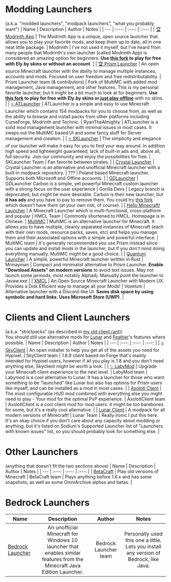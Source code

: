 # Modding Launchers
(a.k.a. "modded launchers", "modpack launchers", "what you probably want")
| Name | Description | Author | Notes |
| --- | :---: | :---: | :---: |
| [🏆 Modrinth App](https://modrinth.com/app) | The Modrinth App is a unique, open source launcher that allows you to play your favorite mods, and keep them up to date, all in one neat little package. | Modrinth | I've not used it myself, but I've heard from many people that Modrinth's own launcher (called Modrinth App) is considered an amazing option for beginners. **Use [this fork](https://git.astralium.su/didirus/AstralRinth) to play for free with Ely.by skins or without an account**. |
| [🏆 Prism Launcher](https://prismlauncher.org/) | An open source Minecraft launcher with the ability to manage multiple instances, accounts and mods. Focused on user freedom and free redistributability. | Prism Launcher team (& contributors) | Fork of MultiMC with added mod management, Java management, and other features. This is my personal favorite launcher, but it might be a bit much to look at for beginners. **Use [this fork](https://github.com/ElyPrismLauncher/ElyPrismLauncher) to play for free with Ely.by skins or [just play offline](https://rentry.co/prism4free)** with no skins. |
| [⭐ ATLauncher](https://atlauncher.com) | ATLauncher is a simple and easy to use Minecraft Launcher which contains 154 modpacks for you to choose from, as well as the ability to browse and install packs from other platforms including CurseForge, Modrinth and Technic. | RyanTheAlmighty | ATLauncher is a solid mod management launcher with minimal issues in most cases. It swaps out the MultiMC based UI and some fancy stuff for Server management and creation. |
| [⭐ SKLauncher](https://skmedix.pl/) | The simplicity and elegance of our launcher will make it easy for you to find your way around. In addition high speed and lightweight guaranteed, lack of built-in ads and, above all, full security. Join our community and enjoy the possibilities for free. | SKLauncher Team | Fan favorite between pirates. |
| [Crystal Launcher](https://crystal-launcher.net/) | Crystal Launcher is an alternative and unofficial Minecraft launcher with a built‑in modpack repository. | ??? | Poland based Minecraft launcher. Supports both Microsoft and Offline accounts. |
| [GDLauncher](https://gdlauncher.com/) | GDLauncher Carbon is a simple, yet powerful Minecraft custom launcher with a strong focus on the user experience  | Gorilla Devs | Legacy branch is deprecated, but might be more desirable. Carbon is their new launcher, but **it has ads** and you have to pay to remove them. You could try [this fork](https://github.com/Official-Husko/GDLauncher-Carbon-adless) which doesn't have them (at your own risk, of course). |
| [Hello Minecraft! Launcher](https://github.com/HMCL-dev/HMCL) | A Minecraft Launcher which is multi-functional, cross-platform and popular  | HMCL Team | Commonly shortened to HMCL. Homepage is in Chinese. 
| [MultiMC](https://multimc.org/) | MultiMC is an alternative launcher for Minecraft. It allows you to have multiple, cleanly separated instances of Minecraft (each with their own mods, resource packs, saves, etc) and helps you manage them and their associated options with a simple and powerful interface. | MultiMC team | It's generally recommended you use Prism instead since you can update and install mods in the launcher, but if you don't mind doing everything manually, MultiMC might be a good choice. |
| [Quantum Launcher](https://github.com/Mrmayman/quantumlauncher) | A simple, powerful Minecraft launcher written in Rust | Mrmayman | Compact and minimalist alternative to Prism Launcher. **Enable "Download Assets" on modern versions** to avoid text issues. May not launch some jarmods, most notably Alpha4j. Manually point the launcher to Javaw.exe |
| [XMCL](https://xmcl.app/en/) | An Open Source Minecraft Launcher with Modern UX. Provides a Disk Efficient way to manage all your Mods! | Voxelum | Alternative launcher with a Discord-like UI. **Saves disk space by using symbolic and hard links. Uses Microsoft Store (UWP)**. |

# Clients and Client Launchers
(a.k.a. "strictpacks" (as described in [my old client rant](https://rentry.co/mclients)))  
You should still use alternative mods for [Lunar](https://microcontrollersdev.github.io/Alternatives/latest/lunar/) and [Feather](https://microcontrollersdev.github.io/Alternatives/latest/feather/)'s features where possible.
| Name | Description | Author | Notes |
| --- | :---: | :---: | :---: |
| [⭐ SkyClient](https://skyclient.co/) | An open installer to help you get all of the assets you need for Hypixel. | SkyClient team | 1.8.9 client based on Forge that's mainly intended for Hypixel users, however if all you play is 1.8 and you don't need anything else, Skyclient might be worth a look. |
| [✨ LabyMod](https://www.labymod.net/en) | Upgrade your Minecraft client experience to the next level. | LabyMod team | Labymod is a cool alternative to Lunar. It has a launcher for those who want something to be "launched" like Lunar but also has options for Prism users like myself, and can be installed as a mod in most cases. |
| [Axolotl Client](https://modrinth.com/mod/axolotlclient) | The most configurable HUD mod combined with everything else you might need to play - Your mod for the optimal PvP experience. | AxolotlClient team | AxolotlClient is a cool client mod for mod users. It might be too barebones for some, but it's a really cool alternative. |
| [Lunar Client](https://www.lunarclient.com/) | A modpack for all modern versions of Minecraft! | Lunar Team | Really ironic I put this here. It's an okay choice if you don't care about any capacity about modding or anything, but it's listed on Sodium's Supported Launcher list of "Launchers with known issues" list, so you should probably look for something else. |

# Other Launchers
(anything that doesn't fit the two sections above)
| Name | Description | Author | Notes |
| --- | :---: | :---: | :---: |
| [BetaCraft](https://betacraft.uk/) | Play old versions of Minecraft | BetaCraft team | Plays anything before 1.6.x and has some snapshots, as well as some OmniArchive alphas and betas. |

# Bedrock Launchers
| Name | Description | Author | Notes |
| --- | :---: | :---: | :---: |
| [Bedrock Launcher](https://bedrocklauncher.github.io/) | An unofficial Minecraft for Windows 10 launcher that enables similar features from the Minecraft Java Edition Launcher. | Bedrock Launcher team | Personally used this one a little. Lets you install any version of Bedrock, like Java. |